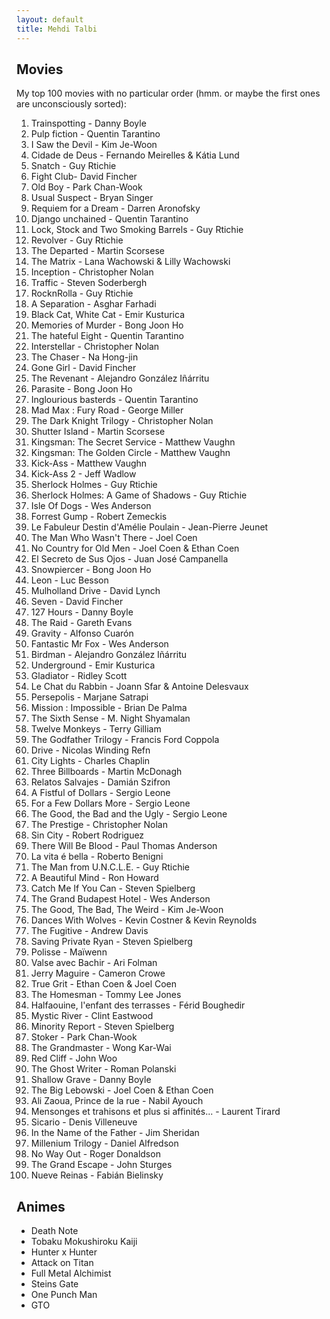 ```yaml
---
layout: default
title: Mehdi Talbi
---
```


## Movies

My top 100 movies with no particular order (hmm. or maybe the first ones are
unconsciously sorted):

1. Trainspotting - Danny Boyle
2. Pulp fiction - Quentin Tarantino
3. I Saw the Devil - Kim Je-Woon
4. Cidade de Deus - Fernando Meirelles & Kátia Lund
5. Snatch - Guy Rtichie
6. Fight Club- David Fincher
7. Old Boy - Park Chan-Wook
8. Usual Suspect - Bryan Singer
9. Requiem for a Dream - Darren Aronofsky
10. Django unchained - Quentin Tarantino
11. Lock, Stock and Two Smoking Barrels - Guy Rtichie
12. Revolver - Guy Rtichie
13. The Departed - Martin Scorsese
14. The Matrix - Lana Wachowski & Lilly Wachowski
15. Inception - Christopher Nolan 
16. Traffic - Steven Soderbergh
17. RocknRolla - Guy Rtichie
18. A Separation - Asghar Farhadi
19. Black Cat, White Cat - Emir Kusturica
20. Memories of Murder - Bong Joon Ho
21. The hateful Eight - Quentin Tarantino
22. Interstellar - Christopher Nolan 
23. The Chaser - Na Hong-jin
24. Gone Girl - David Fincher
25. The Revenant - Alejandro González Iñárritu
26. Parasite - Bong Joon Ho 
27. Inglourious basterds - Quentin Tarantino
28. Mad Max : Fury Road - George Miller
29. The Dark Knight Trilogy - Christopher Nolan 
30. Shutter Island - Martin Scorsese
31. Kingsman: The Secret Service - Matthew Vaughn
32. Kingsman: The Golden Circle - Matthew Vaughn
33. Kick-Ass - Matthew Vaughn
34. Kick-Ass 2 - Jeff Wadlow
35. Sherlock Holmes - Guy Rtichie
36. Sherlock Holmes: A Game of Shadows - Guy Rtichie
37. Isle Of Dogs - Wes Anderson
38. Forrest Gump - Robert Zemeckis
39. Le Fabuleur Destin d'Amélie Poulain - Jean-Pierre Jeunet
40. The Man Who Wasn't There - Joel Coen
41. No Country for Old Men - Joel Coen & Ethan Coen
42. El Secreto de Sus Ojos - Juan José Campanella
43. Snowpiercer - Bong Joon Ho
44. Leon - Luc Besson
45. Mulholland Drive - David Lynch
46. Seven - David Fincher
47. 127 Hours - Danny Boyle
48. The Raid - Gareth Evans
49. Gravity - Alfonso Cuarón
50. Fantastic Mr Fox - Wes Anderson
51. Birdman - Alejandro González Iñárritu
52. Underground - Emir Kusturica
53. Gladiator - Ridley Scott
54. Le Chat du Rabbin - Joann Sfar & Antoine Delesvaux
55. Persepolis - Marjane Satrapi
56. Mission : Impossible - Brian De Palma
57. The Sixth Sense - M. Night Shyamalan
58. Twelve Monkeys - Terry Gilliam
59. The Godfather Trilogy - Francis Ford Coppola
60. Drive - Nicolas Winding Refn
61. City Lights - Charles Chaplin
62. Three Billboards - Martin McDonagh
63. Relatos Salvajes - Damián Szifron
64. A Fistful of Dollars - Sergio Leone
65. For a Few Dollars More - Sergio Leone
66. The Good, the Bad and the Ugly - Sergio Leone
67. The Prestige - Christopher Nolan
68. Sin City - Robert Rodriguez
69. There Will Be Blood - Paul Thomas Anderson
70. La vita é bella - Roberto Benigni
71. The Man from U.N.C.L.E. - Guy Rtichie
72. A Beautiful Mind - Ron Howard
73. Catch Me If You Can - Steven Spielberg
74. The Grand Budapest Hotel - Wes Anderson
75. The Good, The Bad, The Weird - Kim Je-Woon
76. Dances With Wolves - Kevin Costner & Kevin Reynolds
77. The Fugitive - Andrew Davis
78. Saving Private Ryan - Steven Spielberg
79. Polisse - Maïwenn
80. Valse avec Bachir - Ari Folman
81. Jerry Maguire - Cameron Crowe
82. True Grit - Ethan Coen & Joel Coen
83. The Homesman - Tommy Lee Jones
84. Halfaouine, l'enfant des terrasses - Férid Boughedir
85. Mystic River - Clint Eastwood
86. Minority Report - Steven Spielberg
87. Stoker - Park Chan-Wook
88. The Grandmaster - Wong Kar-Wai
89. Red Cliff - John Woo
90. The Ghost Writer - Roman Polanski
91. Shallow Grave - Danny Boyle
92. The Big Lebowski - Joel Coen & Ethan Coen
93. Ali Zaoua, Prince de la rue - Nabil Ayouch
94. Mensonges et trahisons et plus si affinités... - Laurent Tirard
95. Sicario - Denis Villeneuve
96. In the Name of the Father - Jim Sheridan
97. Millenium Trilogy - Daniel Alfredson
98. No Way Out - Roger Donaldson
99. The Grand Escape - John Sturges
100. Nueve Reinas - Fabián Bielinsky

## Animes

* Death Note
* Tobaku Mokushiroku Kaiji
* Hunter x Hunter
* Attack on Titan
* Full Metal Alchimist
* Steins Gate
* One Punch Man
* GTO

